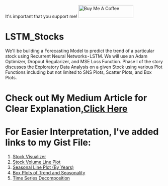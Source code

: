 It's important that you support me!
<a href="https://www.buymeacoffee.com/roniemartinez" target="_blank"><img src="https://cdn.buymeacoffee.com/buttons/default-orange.png" alt="Buy Me A Coffee" height="41" width="174"></a>
# LSTM_Stocks
We'll be building a Forecasting Model to predict the trend of a particular stock using Recurrent Neural Networks - LSTM. We will use an Adam Optimizer, Dropout Regularizer, and MSE Loss Function. Phase I of the story discusses the Exploratory Data Analysis on a given Stock using various Plot Functions including but not limited to SNS Plots, Scatter Plots, and Box Plots.

# Check out My Medium Article for Clear Explanation,[Click Here](https://therealnavzz.medium.com/stock-price-prediction-using-long-short-term-memory-networks-lstms-approach-i-aeaf60c0fd0b)

# For Easier Interpretation, I've added links to my Gist File:
1) [Stock Visualizer](https://gist.github.com/therealnaveenkamal/4e6f5817a4731abedb1a5529d2645cfb)
2) [Stock Volume Line Plot](https://gist.github.com/therealnaveenkamal/a798a177447a1c99d80519ed7b9e7ab5)
3) [Seasonal Line Plot (By Years)](https://gist.github.com/therealnaveenkamal/bc46d23f3629759484b6150d90832608)
4) [Box Plots of Trend and Seasonality](https://gist.github.com/therealnaveenkamal/4c4a049f2b533f17f06ef92c22e06e40)
5) [Time Series Decomposition](https://gist.github.com/therealnaveenkamal/7b4da00cd290f95f799cb07b0c49ef5c)
